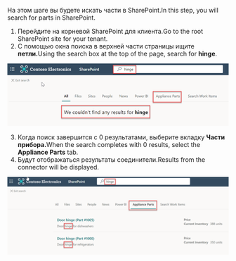 <!-- markdownlint-disable MD002 MD025 MD041 -->

<span data-ttu-id="24559-101">На этом шаге вы будете искать части в SharePoint.</span><span class="sxs-lookup"><span data-stu-id="24559-101">In this step, you will search for parts in SharePoint.</span></span>

1. <span data-ttu-id="24559-102">Перейдите на корневой SharePoint для клиента.</span><span class="sxs-lookup"><span data-stu-id="24559-102">Go to the root SharePoint site for your tenant.</span></span>
2. <span data-ttu-id="24559-103">С помощью окна поиска в верхней части страницы ищите **петли.**</span><span class="sxs-lookup"><span data-stu-id="24559-103">Using the search box at the top of the page, search for **hinge**.</span></span>

  ![Пример результатов поиска для петли слова на вкладке Части прибора.](images/connectors-images/build19.png)

3. <span data-ttu-id="24559-105">Когда поиск завершится с 0 результатами, выберите вкладку **Части прибора.**</span><span class="sxs-lookup"><span data-stu-id="24559-105">When the search completes with 0 results, select the **Appliance Parts** tab.</span></span>
4. <span data-ttu-id="24559-106">Будут отображаться результаты соединители.</span><span class="sxs-lookup"><span data-stu-id="24559-106">Results from the connector will be displayed.</span></span>

  ![Пример результатов поиска для петли слова с результатами, показанными на вкладке Части прибора.](images/connectors-images/build20.png)
